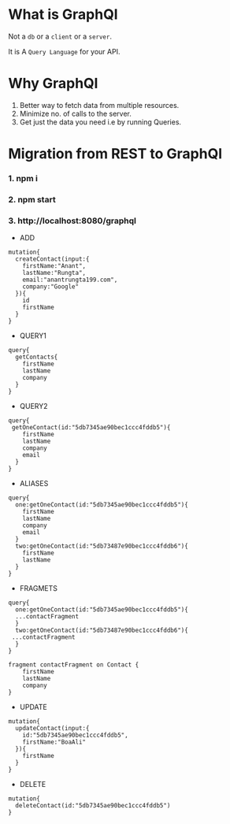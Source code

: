 # What is GraphQl
Not a `db` or a `client` or a `server`.<br/>

It is A `Query Language` for your API.

# Why GraphQl
1. Better way to fetch data from multiple resources.
2. Minimize no. of calls to the server.
3. Get just the data you need i.e by running Queries.

# Migration from REST to GraphQl
### 1. npm i
### 2. npm start
### 3. http://localhost:8080/graphql

* ADD
```
mutation{
  createContact(input:{
    firstName:"Anant",
    lastName:"Rungta",
    email:"anantrungta199.com",
    company:"Google"
  }){
    id
    firstName
  }
}
```

* QUERY1
```
query{
  getContacts{
    firstName
    lastName
    company
  }
}
```

* QUERY2
```
query{
 getOneContact(id:"5db7345ae90bec1ccc4fddb5"){
    firstName
    lastName
    company
    email
  }
}
```

* ALIASES
```
query{
  one:getOneContact(id:"5db7345ae90bec1ccc4fddb5"){
    firstName
    lastName
    company
    email
  }
  two:getOneContact(id:"5db73487e90bec1ccc4fddb6"){
    firstName
    lastName
  }
}
```

* FRAGMETS 
```
query{
  one:getOneContact(id:"5db7345ae90bec1ccc4fddb5"){
  ...contactFragment
  }
  two:getOneContact(id:"5db73487e90bec1ccc4fddb6"){
 ...contactFragment
  }
}

fragment contactFragment on Contact {
    firstName
    lastName
    company
}
```

* UPDATE
```
mutation{
  updateContact(input:{
    id:"5db7345ae90bec1ccc4fddb5",
    firstName:"BoaAli"
  }){
    firstName
  }
}
```

* DELETE
```
mutation{
  deleteContact(id:"5db7345ae90bec1ccc4fddb5")
}
```